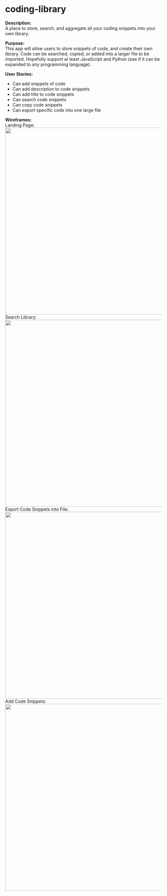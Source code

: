 # coding-library

<b>Description:</b>
<br/> A place to store, search, and aggregate all your coding snippets into your own library.

<b>Purpose:</b> 
<br/>This app will allow users to store snippets of code, and create their own library. Code can be searched, copied, or added into a larger file to be imported. Hopefully support at least JavaScript and Python (see if it can be expanded to any programming language).

<b>User Stories:</b>
- Can add snippets of code
- Can add description to code snippets
- Can add title to code snippets
- Can search code snippets
- Can copy code snippets
- Can export specific code into one large file


<b>Wireframes:</b>
<br/>
Landing Page:
<img src="http://i.imgur.com/Ci4OpQV.png" width="600"/>
<br/>
Search Library:
<img src="http://i.imgur.com/ebkSNA8.png" width="600"/>
<br/>
Export Code Snippets into File:
<img src="http://i.imgur.com/x47VBkr.png" width="600"/>
<br/>
Add Code Snippets:
<img src="http://i.imgur.com/VtLqxJd.png" width="600"/>
